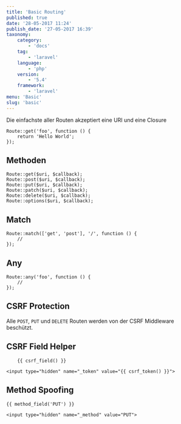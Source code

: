 ```yaml
---
title: 'Basic Routing'
published: true
date: '28-05-2017 11:24'
publish_date: '27-05-2017 16:39'
taxonomy:
    category:
        - 'docs'
    tag:
        - 'laravel'
    language:
        - 'php'
    version:
        - '5.4'
    framework:
        - 'laravel'
menu: 'Basic'
slug: 'basic'
---
```


Die einfachste aller Routen akzeptiert eine URI und eine Closure

```
Route::get('foo', function () {
    return 'Hello World';
});
```


## Methoden

```
Route::get($uri, $callback);
Route::post($uri, $callback);
Route::put($uri, $callback);
Route::patch($uri, $callback);
Route::delete($uri, $callback);
Route::options($uri, $callback);
```

## Match

```
Route::match(['get', 'post'], '/', function () {
    //
});
```

## Any

```
Route::any('foo', function () {
    //
});
```

## CSRF Protection

Alle ```POST```, ```PUT``` und ```DELETE``` Routen werden von der CSRF Middleware beschützt.

## CSRF Field Helper

```
    {{ csrf_field() }}
```

```
<input type="hidden" name="_token" value="{{ csrf_token() }}">
```

## Method Spoofing

```
{{ method_field('PUT') }}
```

```
<input type="hidden" name="_method" value="PUT">
```
